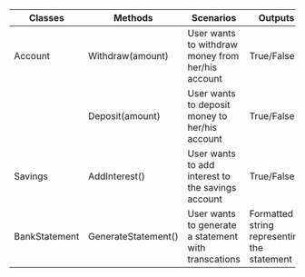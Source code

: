 | Classes       	| Methods             	| Scenarios                                            	| Outputs                                     	|
|---------------	|---------------------	|------------------------------------------------------	|---------------------------------------------	|
| Account       	| Withdraw(amount)    	| User wants to withdraw money from her/his account    	| True/False                                  	|
|               	| Deposit(amount)     	| User wants to deposit money to her/his account       	| True/False                                  	|
| Savings       	| AddInterest()       	| User wants to add interest to the savings account    	| True/False                                  	|
| BankStatement 	| GenerateStatement() 	| User wants to generate a statement with transcations 	| Formatted string representing the statement 	|